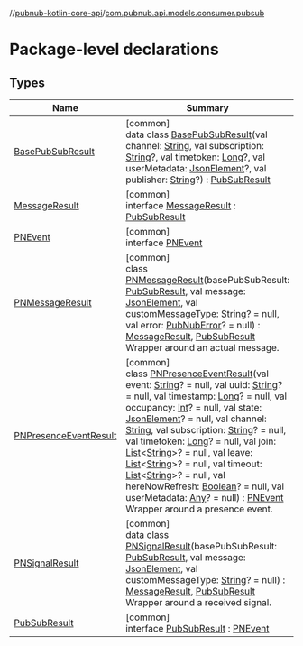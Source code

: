 //[pubnub-kotlin-core-api](../../index.md)/[com.pubnub.api.models.consumer.pubsub](index.md)

# Package-level declarations

## Types

| Name | Summary |
|---|---|
| [BasePubSubResult](-base-pub-sub-result/index.md) | [common]<br>data class [BasePubSubResult](-base-pub-sub-result/index.md)(val channel: [String](https://kotlinlang.org/api/core/kotlin-stdlib/kotlin/-string/index.html), val subscription: [String](https://kotlinlang.org/api/core/kotlin-stdlib/kotlin/-string/index.html)?, val timetoken: [Long](https://kotlinlang.org/api/core/kotlin-stdlib/kotlin/-long/index.html)?, val userMetadata: [JsonElement](../com.pubnub.api/-json-element/index.md)?, val publisher: [String](https://kotlinlang.org/api/core/kotlin-stdlib/kotlin/-string/index.html)?) : [PubSubResult](-pub-sub-result/index.md) |
| [MessageResult](-message-result/index.md) | [common]<br>interface [MessageResult](-message-result/index.md) : [PubSubResult](-pub-sub-result/index.md) |
| [PNEvent](-p-n-event/index.md) | [common]<br>interface [PNEvent](-p-n-event/index.md) |
| [PNMessageResult](-p-n-message-result/index.md) | [common]<br>class [PNMessageResult](-p-n-message-result/index.md)(basePubSubResult: [PubSubResult](-pub-sub-result/index.md), val message: [JsonElement](../com.pubnub.api/-json-element/index.md), val customMessageType: [String](https://kotlinlang.org/api/core/kotlin-stdlib/kotlin/-string/index.html)? = null, val error: [PubNubError](../com.pubnub.api/-pub-nub-error/index.md)? = null) : [MessageResult](-message-result/index.md), [PubSubResult](-pub-sub-result/index.md)<br>Wrapper around an actual message. |
| [PNPresenceEventResult](-p-n-presence-event-result/index.md) | [common]<br>class [PNPresenceEventResult](-p-n-presence-event-result/index.md)(val event: [String](https://kotlinlang.org/api/core/kotlin-stdlib/kotlin/-string/index.html)? = null, val uuid: [String](https://kotlinlang.org/api/core/kotlin-stdlib/kotlin/-string/index.html)? = null, val timestamp: [Long](https://kotlinlang.org/api/core/kotlin-stdlib/kotlin/-long/index.html)? = null, val occupancy: [Int](https://kotlinlang.org/api/core/kotlin-stdlib/kotlin/-int/index.html)? = null, val state: [JsonElement](../com.pubnub.api/-json-element/index.md)? = null, val channel: [String](https://kotlinlang.org/api/core/kotlin-stdlib/kotlin/-string/index.html), val subscription: [String](https://kotlinlang.org/api/core/kotlin-stdlib/kotlin/-string/index.html)? = null, val timetoken: [Long](https://kotlinlang.org/api/core/kotlin-stdlib/kotlin/-long/index.html)? = null, val join: [List](https://kotlinlang.org/api/core/kotlin-stdlib/kotlin.collections/-list/index.html)&lt;[String](https://kotlinlang.org/api/core/kotlin-stdlib/kotlin/-string/index.html)&gt;? = null, val leave: [List](https://kotlinlang.org/api/core/kotlin-stdlib/kotlin.collections/-list/index.html)&lt;[String](https://kotlinlang.org/api/core/kotlin-stdlib/kotlin/-string/index.html)&gt;? = null, val timeout: [List](https://kotlinlang.org/api/core/kotlin-stdlib/kotlin.collections/-list/index.html)&lt;[String](https://kotlinlang.org/api/core/kotlin-stdlib/kotlin/-string/index.html)&gt;? = null, val hereNowRefresh: [Boolean](https://kotlinlang.org/api/core/kotlin-stdlib/kotlin/-boolean/index.html)? = null, val userMetadata: [Any](https://kotlinlang.org/api/core/kotlin-stdlib/kotlin/-any/index.html)? = null) : [PNEvent](-p-n-event/index.md)<br>Wrapper around a presence event. |
| [PNSignalResult](-p-n-signal-result/index.md) | [common]<br>data class [PNSignalResult](-p-n-signal-result/index.md)(basePubSubResult: [PubSubResult](-pub-sub-result/index.md), val message: [JsonElement](../com.pubnub.api/-json-element/index.md), val customMessageType: [String](https://kotlinlang.org/api/core/kotlin-stdlib/kotlin/-string/index.html)? = null) : [MessageResult](-message-result/index.md), [PubSubResult](-pub-sub-result/index.md)<br>Wrapper around a received signal. |
| [PubSubResult](-pub-sub-result/index.md) | [common]<br>interface [PubSubResult](-pub-sub-result/index.md) : [PNEvent](-p-n-event/index.md) |
